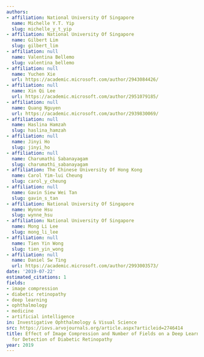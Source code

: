 ```yaml
---
authors:
- affiliation: National University Of Singapore
  name: Michelle Y.T. Yip
  slug: michelle_y_t_yip
- affiliation: National University Of Singapore
  name: Gilbert Lim
  slug: gilbert_lim
- affiliation: null
  name: Valentina Bellemo
  slug: valentina_bellemo
- affiliation: null
  name: Yuchen Xie
  url: https://academic.microsoft.com/author/2943084426/
- affiliation: null
  name: Xin Qi Lee
  url: https://academic.microsoft.com/author/2951079185/
- affiliation: null
  name: Quang Nguyen
  url: https://academic.microsoft.com/author/2939830069/
- affiliation: null
  name: Haslina Hamzah
  slug: haslina_hamzah
- affiliation: null
  name: Jinyi Ho
  slug: jinyi_ho
- affiliation: null
  name: Charumathi Sabanayagam
  slug: charumathi_sabanayagam
- affiliation: The Chinese University Of Hong Kong
  name: Carol Yim-lui Cheung
  slug: carol_y_cheung
- affiliation: null
  name: Gavin Siew Wei Tan
  slug: gavin_s_tan
- affiliation: National University Of Singapore
  name: Wynne Hsu
  slug: wynne_hsu
- affiliation: National University Of Singapore
  name: Mong Li Lee
  slug: mong_li_lee
- affiliation: null
  name: Tien Yin Wong
  slug: tien_yin_wong
- affiliation: null
  name: Daniel Sw Ting
  url: https://academic.microsoft.com/author/2993003573/
date: '2019-07-22'
estimated_citations: 1
fields:
- image compression
- diabetic retinopathy
- deep learning
- ophthalmology
- medicine
- artificial intelligence
in: Investigative Ophthalmology & Visual Science
src: https://iovs.arvojournals.org/article.aspx?articleid=2746414
title: Effect of Image Compression and Number of Fields on a Deep Learning System
  for Detection of Diabetic Retinopathy
year: 2019
---
```

